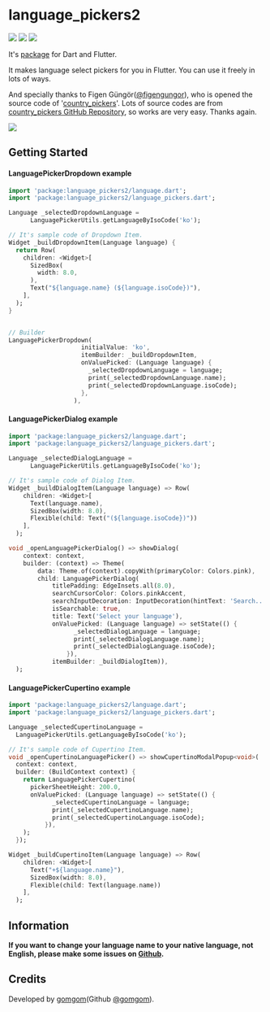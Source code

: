 # language_pickers2

![](https://img.shields.io/github/license/gomgom/flutter_language_pickers.svg)
![](https://img.shields.io/badge/Flutter%20Package-^0.2.0+1-blue.svg)
![](https://img.shields.io/github/languages/code-size/gomgom/flutter_language_pickers.svg)

It's [package](https://flutter.io/developing-packages/) for Dart and Flutter.

It makes language select pickers for you in Flutter. You can use it freely in lots of ways.

And specially thanks to Figen Güngör([@figengungor](https://github.com/figengungor)), who is opened the source code of '[country_pickers](https://pub.dartlang.org/packages/country_pickers)'.
Lots of source codes are from [country_pickers GitHub Repository](https://github.com/figengungor/country_pickers), so works are very easy. Thanks again.

![](art/example.gif)

## Getting Started

#### LanguagePickerDropdown example

```dart
import 'package:language_pickers2/language.dart';
import 'package:language_pickers2/language_pickers.dart';

Language _selectedDropdownLanguage =
      LanguagePickerUtils.getLanguageByIsoCode('ko');

// It's sample code of Dropdown Item.
Widget _buildDropdownItem(Language language) {
  return Row(
    children: <Widget>[
      SizedBox(
        width: 8.0,
      ),
      Text("${language.name} (${language.isoCode})"),
    ],
  );
}


// Builder
LanguagePickerDropdown(
                    initialValue: 'ko',
                    itemBuilder: _buildDropdownItem,
                    onValuePicked: (Language language) {
                      _selectedDropdownLanguage = language;
                      print(_selectedDropdownLanguage.name);
                      print(_selectedDropdownLanguage.isoCode);
                    },
                  ),
```

#### LanguagePickerDialog example

```dart
import 'package:language_pickers2/language.dart';
import 'package:language_pickers2/language_pickers.dart';

Language _selectedDialogLanguage =
      LanguagePickerUtils.getLanguageByIsoCode('ko');

// It's sample code of Dialog Item.
Widget _buildDialogItem(Language language) => Row(
    children: <Widget>[
      Text(language.name),
      SizedBox(width: 8.0),
      Flexible(child: Text("(${language.isoCode})"))
    ],
  );

void _openLanguagePickerDialog() => showDialog(
    context: context,
    builder: (context) => Theme(
        data: Theme.of(context).copyWith(primaryColor: Colors.pink),
        child: LanguagePickerDialog(
            titlePadding: EdgeInsets.all(8.0),
            searchCursorColor: Colors.pinkAccent,
            searchInputDecoration: InputDecoration(hintText: 'Search...'),
            isSearchable: true,
            title: Text('Select your language'),
            onValuePicked: (Language language) => setState(() {
                  _selectedDialogLanguage = language;
                  print(_selectedDialogLanguage.name);
                  print(_selectedDialogLanguage.isoCode);
                }),
            itemBuilder: _buildDialogItem)),
  );
```

#### LanguagePickerCupertino example

```dart
import 'package:language_pickers2/language.dart';
import 'package:language_pickers2/language_pickers.dart';

Language _selectedCupertinoLanguage =
  LanguagePickerUtils.getLanguageByIsoCode('ko');

// It's sample code of Cupertino Item.
void _openCupertinoLanguagePicker() => showCupertinoModalPopup<void>(
  context: context,
  builder: (BuildContext context) {
    return LanguagePickerCupertino(
      pickerSheetHeight: 200.0,
      onValuePicked: (Language language) => setState(() {
            _selectedCupertinoLanguage = language;
            print(_selectedCupertinoLanguage.name);
            print(_selectedCupertinoLanguage.isoCode);
          }),
    );
  });

Widget _buildCupertinoItem(Language language) => Row(
    children: <Widget>[
      Text("+${language.name}"),
      SizedBox(width: 8.0),
      Flexible(child: Text(language.name))
    ],
  );
```


## Information

**If you want to change your language name to your native language, not English, please make some issues on [Github](https://github.com/gomgom/flutter_language_pickers/issues).**


## Credits

Developed by [gomgom](https://www.gomgom.net)(Github [@gomgom](https://github.com/gomgom)).